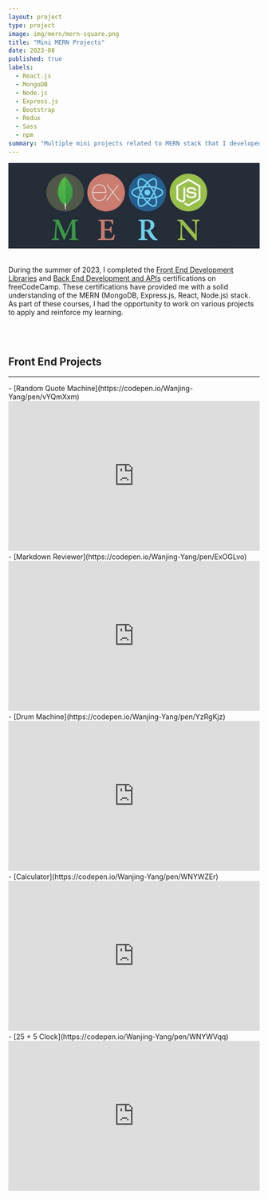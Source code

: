 ```yaml
---
layout: project
type: project
image: img/mern/mern-square.png
title: "Mini MERN Projects"
date: 2023-08
published: true
labels:
  - React.js
  - MongoDB
  - Node.js
  - Express.js
  - Bootstrap
  - Redux
  - Sass
  - npm
summary: "Multiple mini projects related to MERN stack that I developed."
---
```


<img class="img-fluid rounded d-block mx-auto" src="../img/mern/mern-header.jpg">
<br/>
<br/>

During the summer of 2023, I completed the [Front End Development Libraries](https://www.freecodecamp.org/learn/front-end-development-libraries/) and [Back End Development and APIs](https://www.freecodecamp.org/learn/back-end-development-and-apis/) certifications on freeCodeCamp. These certifications have provided me with a solid understanding of the MERN (MongoDB, Express.js, React, Node.js) stack. As part of these courses, I had the opportunity to work on various projects to apply and reinforce my learning.

<br/>
<br/>

## Front End Projects

<hr>
- [Random Quote Machine](https://codepen.io/Wanjing-Yang/pen/vYQmXxm)
<iframe height="300" style="width: 100%;" scrolling="no" title="Random Quote Machine" src="https://codepen.io/Wanjing-Yang/embed/vYQmXxm?default-tab=js%2Cresult" frameborder="no" loading="lazy" allowtransparency="true" allowfullscreen="true">
  See the Pen <a href="https://codepen.io/Wanjing-Yang/pen/vYQmXxm">
  Random Quote Machine</a> by Wanjing Yang (<a href="https://codepen.io/Wanjing-Yang">@Wanjing-Yang</a>)
  on <a href="https://codepen.io">CodePen</a>.
</iframe>
- [Markdown Reviewer](https://codepen.io/Wanjing-Yang/pen/ExOGLvo)
<iframe height="300" style="width: 100%;" scrolling="no" title="Markdown Previewer" src="https://codepen.io/Wanjing-Yang/embed/ExOGLvo?default-tab=js%2Cresult" frameborder="no" loading="lazy" allowtransparency="true" allowfullscreen="true">
  See the Pen <a href="https://codepen.io/Wanjing-Yang/pen/ExOGLvo">
  Markdown Previewer</a> by Wanjing Yang (<a href="https://codepen.io/Wanjing-Yang">@Wanjing-Yang</a>)
  on <a href="https://codepen.io">CodePen</a>.
</iframe>
- [Drum Machine](https://codepen.io/Wanjing-Yang/pen/YzRgKjz)
<iframe height="300" style="width: 100%;" scrolling="no" title="Drum Machine" src="https://codepen.io/Wanjing-Yang/embed/YzRgKjz?default-tab=js%2Cresult" frameborder="no" loading="lazy" allowtransparency="true" allowfullscreen="true">
  See the Pen <a href="https://codepen.io/Wanjing-Yang/pen/YzRgKjz">
  Drum Machine</a> by Wanjing Yang (<a href="https://codepen.io/Wanjing-Yang">@Wanjing-Yang</a>)
  on <a href="https://codepen.io">CodePen</a>.
</iframe>
- [Calculator](https://codepen.io/Wanjing-Yang/pen/WNYWZEr)
<iframe height="300" style="width: 100%;" scrolling="no" title="Calculator" src="https://codepen.io/Wanjing-Yang/embed/WNYWZEr?default-tab=js%2Cresult" frameborder="no" loading="lazy" allowtransparency="true" allowfullscreen="true">
  See the Pen <a href="https://codepen.io/Wanjing-Yang/pen/WNYWZEr">
  Calculator</a> by Wanjing Yang (<a href="https://codepen.io/Wanjing-Yang">@Wanjing-Yang</a>)
  on <a href="https://codepen.io">CodePen</a>.
</iframe>
- [25 + 5 Clock](https://codepen.io/Wanjing-Yang/pen/WNYWVqq)
<iframe height="300" style="width: 100%;" scrolling="no" title="25+5 Clock" src="https://codepen.io/Wanjing-Yang/embed/WNYWVqq?default-tab=js%2Cresult" frameborder="no" loading="lazy" allowtransparency="true" allowfullscreen="true">
  See the Pen <a href="https://codepen.io/Wanjing-Yang/pen/WNYWVqq">
  25+5 Clock</a> by Wanjing Yang (<a href="https://codepen.io/Wanjing-Yang">@Wanjing-Yang</a>)
  on <a href="https://codepen.io">CodePen</a>.
</iframe>